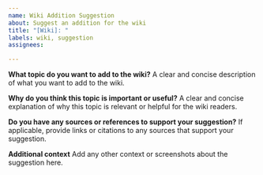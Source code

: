 ```yaml
---
name: Wiki Addition Suggestion
about: Suggest an addition for the wiki
title: "[Wiki]: "
labels: wiki, suggestion
assignees: 

---
```


**What topic do you want to add to the wiki?**
A clear and concise description of what you want to add to the wiki.

**Why do you think this topic is important or useful?**
A clear and concise explanation of why this topic is relevant or helpful for the wiki readers.

**Do you have any sources or references to support your suggestion?**
If applicable, provide links or citations to any sources that support your suggestion.

**Additional context**
Add any other context or screenshots about the suggestion here.
